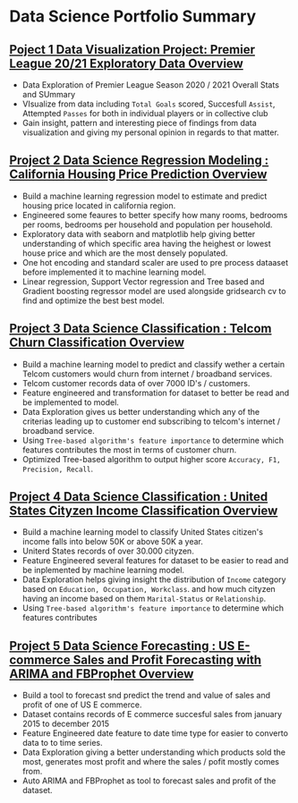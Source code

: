 # Data Science Portfolio Summary

## [Poject 1 Data Visualization Project: Premier League 20/21 Exploratory Data Overview](https://github.com/ELSady/Premier-League-20-21-Exploratory-Data-)
* Data Exploration of Premier League Season 2020 / 2021 Overall Stats and SUmmary
* VIsualize from data including `Total Goals` scored, Succesfull  `Assist`, Attempted `Passes` for both  in individual players or in collective club
* Gain insight, pattern and interesting piece of findings from data visualization and giving my personal opinion in regards to that matter.

## [Project 2 Data Science Regression Modeling : California Housing Price Prediction Overview ](https://github.com/ELSady/Regression-California-Housing-Price-Prediction)
* Build a machine learning regression model to estimate and predict housing price located in california region.
* Engineered some feaures to better specify how many rooms, bedrooms per rooms, bedrooms per household and population per household.
* Exploratory data with seaborn and matplotlib help giving better understanding of which specific area having the heighest or lowest house price and which are the most densely populated.
* One hot encoding and standard scaler are used to pre process dataaset before implemented it to machine learning model.
* Linear regression, Support Vector regression and Tree based and Gradient boosting regressor model are used alongside gridsearch cv to find and optimize the best best model.

## [Project 3 Data Science Classification : Telcom Churn Classification Overview](https://github.com/ELSady/Classification-Telcom-Churn-Modeling)
* Build a machine learning model to predict and classify wether a certain Telcom customers would churn from internet / broadband services.
* Telcom customer records data of over 7000 ID's / customers.
* Feature engineered and transformation for dataset to better be read and be implemented to model.
* Data Exploration gives us better understanding which any of the criterias leading up to customer end subscribing to telcom's internet / broadband service.
* Using `Tree-based algorithm's feature importance` to determine which features contributes the most in terms of customer churn.
* Optimized Tree-based algorithm to output higher score `Accuracy, F1, Precision, Recall`.

## [Project 4 Data Science Classification : United States Cityzen Income Classification Overview](https://github.com/ELSady/Classification-US-Cityzen-Income-)
* Build a machine learning model to classify United States citizen's income falls into below 50K or above 50K a year.
* Uniterd States records of over 30.000 cityzen.
* Feature Engineered several features for dataset to be easier to read and be inplemented by machine learning model.
* Data Exploration helps giving insight the distribution of `Income` category based on `Education, Occupation, Workclass`. and how much cityzen having an income based on them `Marital-Status` or `Relationship`.
* Using `Tree-based algorithm's feature importance` to determine which features contributes

## [Project 5 Data Science Forecasting : US E-commerce Sales and Profit Forecasting with ARIMA and FBProphet Overview](https://github.com/ELSady/Bootcamp-Final-Project-US-E-commerce-Sales-and-Profit-Forecasting)
* Build a tool to forecast snd predict the trend and value of sales and profit of one of US E commerce.
* Dataset contains records of E commerce succesful sales from january 2015 to december 2015
* Feature Engineered date feature to date time type for easier to converto data to to time series.
* Data Exploration giving a better understanding which products sold the most, generates most profit and where the sales / pofit mostly comes from.
* Auto ARIMA and FBProphet as tool to forecast sales and profit of the dataset.
